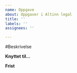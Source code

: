 ```yaml
---
name: Oppgave
about: Oppgaver i Altinn legal
title: ''
labels: ''
assignees: ''

---
```


#Beskrivelse 

**Knyttet til...**

**Frist**
